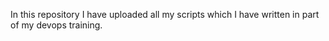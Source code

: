 In this repository I have uploaded all my scripts which I have written in part of my devops training.
